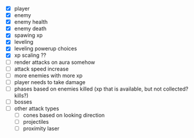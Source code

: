 - [x] player
- [x] enemy
- [x] enemy health
- [x] enemy death
- [x] spawing xp
- [x] leveling
- [x] leveling powerup choices
- [x] xp scaling ??
- [ ] render attacks on aura somehow
- [ ] attack speed increase
- [ ] more enemies with more xp
- [ ] player needs to take damage
- [ ] phases based on enemies killed (xp that is available, but not collected? kills?)
- [ ] bosses
- [ ] other attack types
	- [ ] cones based on looking direction
	- [ ] projectiles
	- [ ] proximity laser

